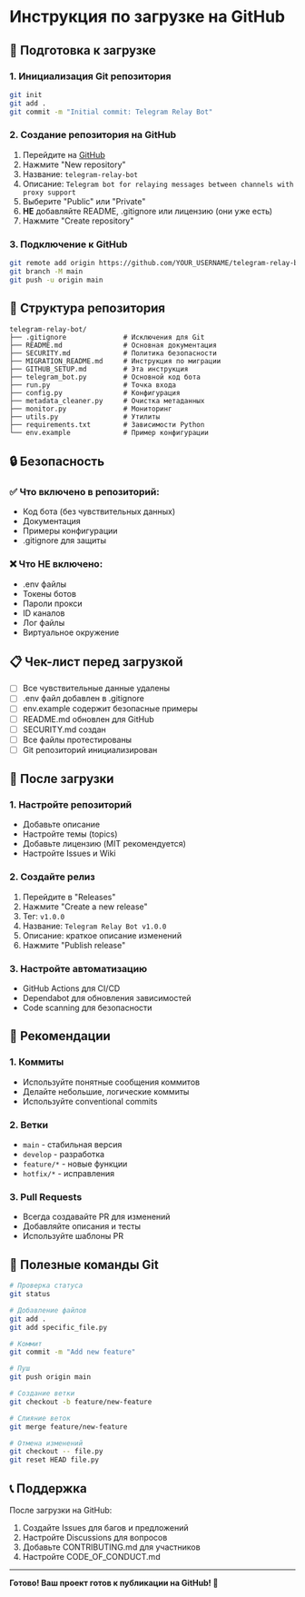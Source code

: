 # Инструкция по загрузке на GitHub

## 🚀 Подготовка к загрузке

### 1. Инициализация Git репозитория
```bash
git init
git add .
git commit -m "Initial commit: Telegram Relay Bot"
```

### 2. Создание репозитория на GitHub
1. Перейдите на [GitHub](https://github.com)
2. Нажмите "New repository"
3. Название: `telegram-relay-bot`
4. Описание: `Telegram bot for relaying messages between channels with proxy support`
5. Выберите "Public" или "Private"
6. **НЕ** добавляйте README, .gitignore или лицензию (они уже есть)
7. Нажмите "Create repository"

### 3. Подключение к GitHub
```bash
git remote add origin https://github.com/YOUR_USERNAME/telegram-relay-bot.git
git branch -M main
git push -u origin main
```

## 📁 Структура репозитория

```
telegram-relay-bot/
├── .gitignore              # Исключения для Git
├── README.md               # Основная документация
├── SECURITY.md             # Политика безопасности
├── MIGRATION_README.md     # Инструкция по миграции
├── GITHUB_SETUP.md         # Эта инструкция
├── telegram_bot.py         # Основной код бота
├── run.py                  # Точка входа
├── config.py               # Конфигурация
├── metadata_cleaner.py     # Очистка метаданных
├── monitor.py              # Мониторинг
├── utils.py                # Утилиты
├── requirements.txt        # Зависимости Python
└── env.example             # Пример конфигурации
```

## 🔒 Безопасность

### ✅ Что включено в репозиторий:
- Код бота (без чувствительных данных)
- Документация
- Примеры конфигурации
- .gitignore для защиты

### ❌ Что НЕ включено:
- .env файлы
- Токены ботов
- Пароли прокси
- ID каналов
- Лог файлы
- Виртуальное окружение

## 📋 Чек-лист перед загрузкой

- [ ] Все чувствительные данные удалены
- [ ] .env файл добавлен в .gitignore
- [ ] env.example содержит безопасные примеры
- [ ] README.md обновлен для GitHub
- [ ] SECURITY.md создан
- [ ] Все файлы протестированы
- [ ] Git репозиторий инициализирован

## 🚀 После загрузки

### 1. Настройте репозиторий
- Добавьте описание
- Настройте темы (topics)
- Добавьте лицензию (MIT рекомендуется)
- Настройте Issues и Wiki

### 2. Создайте релиз
1. Перейдите в "Releases"
2. Нажмите "Create a new release"
3. Тег: `v1.0.0`
4. Название: `Telegram Relay Bot v1.0.0`
5. Описание: краткое описание изменений
6. Нажмите "Publish release"

### 3. Настройте автоматизацию
- GitHub Actions для CI/CD
- Dependabot для обновления зависимостей
- Code scanning для безопасности

## 📝 Рекомендации

### 1. Коммиты
- Используйте понятные сообщения коммитов
- Делайте небольшие, логические коммиты
- Используйте conventional commits

### 2. Ветки
- `main` - стабильная версия
- `develop` - разработка
- `feature/*` - новые функции
- `hotfix/*` - исправления

### 3. Pull Requests
- Всегда создавайте PR для изменений
- Добавляйте описания и тесты
- Используйте шаблоны PR

## 🔧 Полезные команды Git

```bash
# Проверка статуса
git status

# Добавление файлов
git add .
git add specific_file.py

# Коммит
git commit -m "Add new feature"

# Пуш
git push origin main

# Создание ветки
git checkout -b feature/new-feature

# Слияние веток
git merge feature/new-feature

# Отмена изменений
git checkout -- file.py
git reset HEAD file.py
```

## 📞 Поддержка

После загрузки на GitHub:

1. Создайте Issues для багов и предложений
2. Настройте Discussions для вопросов
3. Добавьте CONTRIBUTING.md для участников
4. Настройте CODE_OF_CONDUCT.md

---

**Готово! Ваш проект готов к публикации на GitHub! 🎉**
